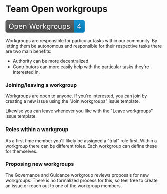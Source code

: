 # Team Open workgroups

**[![Workgroups](badge.svg)](workgroups)**

Workgroups are responsible for particular tasks within our community.
By letting them be autonomous and responsible for their respective tasks there are two main benefits:

- Authority can be more decentralized.
- Contributors can more easily help with the particular tasks they're interested in.

### Joining/leaving a workgroup

Workgroups are open to anyone. If you're interested, you can join by creating a new issue using
the "Join workgroups" issue template.

Likewise you can leave whenever you like with the "Leave workgroups" issue template.

### Roles within a workgroup

As a first time member you'll likely be assigned a "trial" role first.
Within a workgroup there can be different roles. Each workgroup can define these for themselves.

### Proposing new workgroups

The Governance and Guidance workgroup reviews proposals for new workgroups.
There is no formalized process for this, so feel free to create an issue or reach out to one of the
workgroup members.

